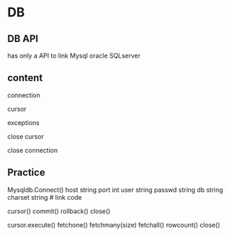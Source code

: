 # DB

## DB API
has only a API to link Mysql oracle SQLserver

## content

connection

cursor

exceptions

close cursor

close connection

## Practice
Mysqldb.Connect()
host string
port int
user string
passwd string
db   string
charset  string  # link code

cursor()
commit()
rollback()
close()

cursor.execute()
fetchone()
fetchmany(size)
fetchall()
rowcount()
close()
